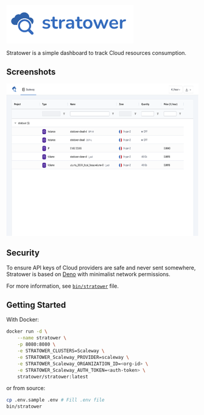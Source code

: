 <img src="docs/assets/header.png" alt="stratower header" height="100">

Stratower is a simple dashboard to track Cloud resources consumption.

## Screenshots

<img src="docs/assets/screenshots/scaleway.png" alt="stratower scaleway" height="400">

## Security
To ensure API keys of Cloud providers are safe and never sent somewhere, Stratower is based on [Deno](http://deno.land/) with minimalist network permissions.  

For more information, see [`bin/stratower`](bin/stratower) file.

## Getting Started

With Docker:
```bash
docker run -d \
    --name stratower \
    -p 8080:8080 \
    -e STRATOWER_CLUSTERS=Scaleway \
    -e STRATOWER_Scaleway_PROVIDER=scaleway \
    -e STRATOWER_Scaleway_ORGANIZATION_ID=<org-id> \
    -e STRATOWER_Scaleway_AUTH_TOKEN=<auth-token> \
    stratower/stratower:latest
```

or from source:
```bash
cp .env.sample .env # Fill .env file
bin/stratower
```

